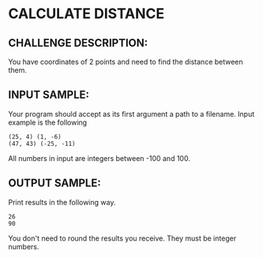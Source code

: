 CALCULATE DISTANCE
==================

CHALLENGE DESCRIPTION:
----------------------


You have coordinates of 2 points and need to find the distance between them.

INPUT SAMPLE:
-------------

Your program should accept as its first argument a path to a filename. Input example is the following

	(25, 4) (1, -6)
	(47, 43) (-25, -11)
All numbers in input are integers between -100 and 100.

OUTPUT SAMPLE:
--------------

Print results in the following way.

	26
	90
You don't need to round the results you receive. They must be integer numbers.
